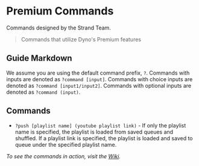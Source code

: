 # Premium Commands  
Commands designed by the Strand Team.  

> Commands that utilize Dyno's Premium features

## Guide Markdown  
We assume you are using the default command prefix, `?`. Commands with inputs are denoted as ``?command [input]``. Commands with choice inputs are denoted as ``?command [input1/input2]``. Commands with optional inputs are denoted as ``?command (input)``.

## Commands
* `?push [playlist name] (youtube playlist link)` - If only the playlist name is specified, the playlist is loaded from saved queues and shuffled. If a playlist link is specified, the playlist is loaded and saved to queue under the specified playlist name.

*To see the commands in action, visit the [Wiki](https://github.com/Strand-Custom-Commands/Strand-Custom-Commands/wiki).*

<!---
### Notes 
--->
